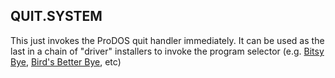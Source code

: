 
## QUIT.SYSTEM

This just invokes the ProDOS quit handler immediately. It can be used as the last in a chain of "driver" installers to invoke the program selector (e.g. [Bitsy Bye](https://prodos8.com/bitsy-bye/), [Bird's Better Bye](../bbb), etc)
